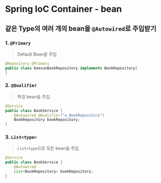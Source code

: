 # Spring IoC Container - bean

## 같은 Type의 여러 개의 bean을 `@Autowired`로 주입받기
### 1. `@Primary`
> Default Bean을 주입
 ```java
 @Repository @Primary
 public class KeesunBookRepository implements BookRepository{
 }
```


### 2. `@Qualifier`
> 특정 bean을 주입
```java
@Service
public class BookService {
    @Autowired @Qualifier("a_BookRepository")
    BookRepository bookRepository;
} 
```

### 3. `List<type>`
> `List<type`으로 모든 bean을 주입
```java
@Service
public class BookService {
    @Autowired 
    List<BookRepository> bookRepository;
} 
```